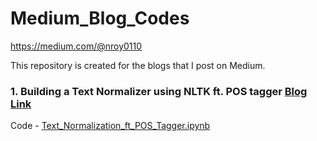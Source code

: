 # Medium_Blog_Codes
https://medium.com/@nroy0110


This repository is created for the blogs that I post on Medium.


### 1. Building a Text Normalizer using NLTK ft. POS tagger [Blog Link](https://towardsdatascience.com/building-a-text-normalizer-using-nltk-ft-pos-tagger-e713e611db8)

Code - [Text_Normalization_ft_POS_Tagger.ipynb](https://github.com/royn5618/Medium_Blog_Codes/blob/master/Text_Normalization_ft_POS_Tagger.ipynb)
